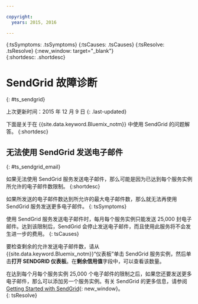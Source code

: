 ```yaml
---

copyright:
  years: 2015, 2016

---
```



{:tsSymptoms: .tsSymptoms} 
{:tsCauses: .tsCauses} 
{:tsResolve: .tsResolve} 
{:new_window: target="_blank"}  
{:shortdesc: .shortdesc}

# SendGrid 故障诊断
{: #ts_sendgrid}

上次更新时间：2015 年 12 月 9 日
{: .last-updated}

下面是关于在 {{site.data.keyword.Bluemix_notm}} 中使用 SendGrid 的问题解答。
{:shortdesc}


## 无法使用 SendGrid 发送电子邮件
{: #ts_sendgrid_email}

如果无法使用 SendGrid 服务发送电子邮件，那么可能是因为已达到每个服务实例所允许的电子邮件数限制。
{:shortdesc}


如果所发送的电子邮件数达到所允许的最大电子邮件数，那么就无法再使用 SendGrid 服务发送更多电子邮件。
{: tsSymptoms}


使用 SendGrid 服务发送电子邮件时，每月每个服务实例只能发送 25,000 封电子邮件。达到该限制后，SendGrid 会停止发送电子邮件，而且使用此服务将不会发生进一步的费用。
{: tsCauses}

要检查剩余的允许发送电子邮件数，请从 {{site.data.keyword.Bluemix_notm}}“仪表板”单击 SendGrid 服务实例，然后单击**打开 SENDGRID 仪表板**。在**剩余信用值**字段中，可以查看该数量。


在达到每个月每个服务实例 25,000 个电子邮件的限制之后，如果您还要发送更多电子邮件，那么可以添加另一个服务实例。有关 SendGrid 的更多信息，请参阅 [Getting Started with SendGrid](https://sendgrid.com/docs/index.html){: new_window}。    
{: tsResolve}


